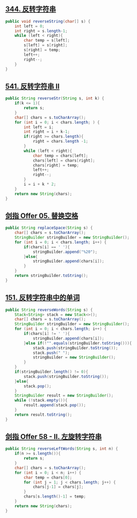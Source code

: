 ## [344. 反转字符串](https://leetcode.cn/problems/reverse-string/)

```java
public void reverseString(char[] s) {
    int left = 0;
    int right = s.length-1;
    while (left < right){
        char temp = s[left];
        s[left] = s[right];
        s[right] = temp;
        left++;
        right--;
    }
}
```



## [541. 反转字符串 II](https://leetcode.cn/problems/reverse-string-ii/)

```java
public String reverseStr(String s, int k) {
    if(k <= 1){
        return s;
    }
    char[] chars = s.toCharArray();
    for (int i = 0; i < chars.length; ) {
        int left = i;
        int right = i + k-1;
        if(right >= chars.length){
            right = chars.length -1;
        }
        while (left < right){
            char temp = chars[left];
            chars[left] = chars[right];
            chars[right] = temp;
            left++;
            right--;
        }
        i = i + k * 2;
    }
    return new String(chars);
}
```



## [剑指 Offer 05. 替换空格](https://leetcode.cn/problems/ti-huan-kong-ge-lcof/)

```java
public String replaceSpace(String s) {
    char[] chars = s.toCharArray();
    StringBuilder stringBuilder = new StringBuilder();
    for (int i = 0; i < chars.length; i++) {
        if(chars[i] == ' '){
            stringBuilder.append("%20");
        }else{
            stringBuilder.append(chars[i]);
        }
    }
    return stringBuilder.toString();
}
```



## [151. 反转字符串中的单词](https://leetcode.cn/problems/reverse-words-in-a-string/)

```java
public String reverseWords(String s) {
    Stack<String> stack = new Stack<>();
    char[] chars = s.toCharArray();
    StringBuilder stringBuilder = new StringBuilder();
    for (int i = 0; i < chars.length; i++) {
        if(chars[i] != ' '){
            stringBuilder.append(chars[i]);
        }else if(!"".equals(stringBuilder.toString())){
            stack.push(stringBuilder.toString());
            stack.push(" ");
            stringBuilder = new StringBuilder();
        }
    }
    if(stringBuilder.length() != 0){
        stack.push(stringBuilder.toString());
    }else{
        stack.pop();
    }
    StringBuilder result = new StringBuilder();
    while (!stack.empty()){
        result.append(stack.pop());
    }
    return result.toString();
}
```



## [剑指 Offer 58 - II. 左旋转字符串](https://leetcode.cn/problems/zuo-xuan-zhuan-zi-fu-chuan-lcof/)

```java
public String reverseLeftWords(String s, int n) {
    if(n >= s.length()){
        return s;
    }
    char[] chars = s.toCharArray();
    for (int i = 0; i < n; i++) {
        char temp = chars[0];
        for (int j = 1; j < chars.length; j++) {
            chars[j-1] = chars[j];
        }
        chars[s.length()-1] = temp;
    }
    return new String(chars);
}
```
